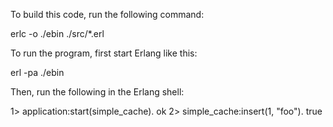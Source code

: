 To build this code, run the following command:

erlc -o ./ebin ./src/*.erl

To run the program, first start Erlang like this:

erl -pa ./ebin

Then, run the following in the Erlang shell:

1> application:start(simple_cache).
ok
2> simple_cache:insert(1, "foo").
true

